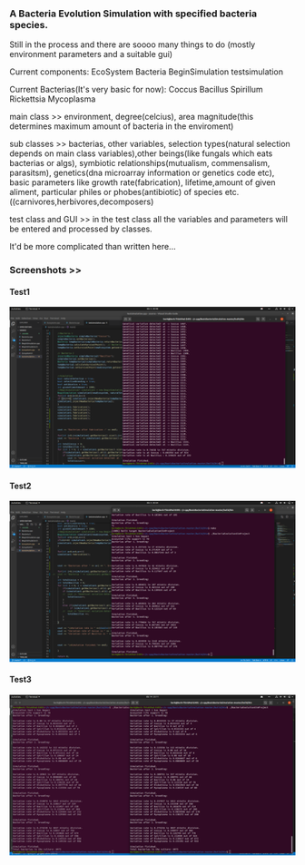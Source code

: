 ### A Bacteria Evolution Simulation with specified bacteria species.

Still in the process and there are soooo many things to do (mostly environment parameters and a suitable gui)

Current components:
 EcoSystem
 Bacteria
 BeginSimulation
 testsimulation

Current Bacterias(It's very basic for now):
 Coccus 
 Bacillus 
 Spirillum
 Rickettsia
 Mycoplasma

main class >> environment, degree(celcius), area magnitude(this determines maximum amount of bacteria in the enviroment)

sub classes >> bacterias, other variables, selection types(natural selection depends on main class variables),other beings(like fungals which eats bacterias or algs), symbiotic relationships(mutualism, commensalism, parasitsm), genetics(dna microarray information or genetics code etc), basic parameters like growth rate(fabrication), lifetime,amount of given aliment, particular philes or phobes(antibiotic) of species etc.  ((carnivores,herbivores,decomposers)

test class and GUI >> in the test class all the variables and parameters will be entered and processed by classes.



It'd be more complicated than written here...

### Screenshots >>

#### Test1
![Enc1](https://github.com/trantor00/BasicBacteriaSimulation/blob/master/screenshots/test1.png)
#### Test2
![Enc1](https://github.com/trantor00/BasicBacteriaSimulation/blob/master/screenshots/test2.png)
#### Test3
![Enc1](https://github.com/trantor00/BasicBacteriaSimulation/blob/master/screenshots/test3.png)



